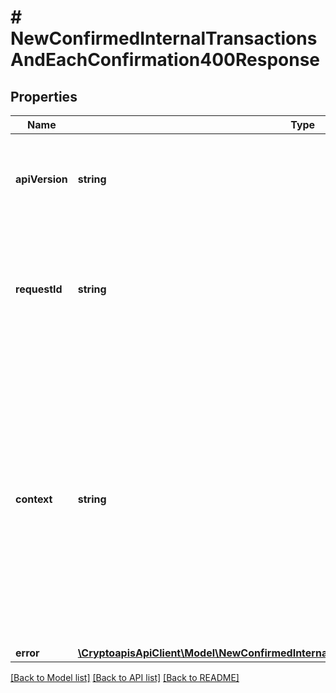 # # NewConfirmedInternalTransactionsAndEachConfirmation400Response

## Properties

Name | Type | Description | Notes
------------ | ------------- | ------------- | -------------
**apiVersion** | **string** | Specifies the version of the API that incorporates this endpoint. |
**requestId** | **string** | Defines the ID of the request. The &#x60;requestId&#x60; is generated by Crypto APIs and it&#39;s unique for every request. |
**context** | **string** | In batch situations the user can use the context to correlate responses with requests. This property is present regardless of whether the response was successful or returned as an error. &#x60;context&#x60; is specified by the user. | [optional]
**error** | [**\CryptoapisApiClient\Model\NewConfirmedInternalTransactionsAndEachConfirmationE400**](NewConfirmedInternalTransactionsAndEachConfirmationE400.md) |  |

[[Back to Model list]](../../README.md#models) [[Back to API list]](../../README.md#endpoints) [[Back to README]](../../README.md)
